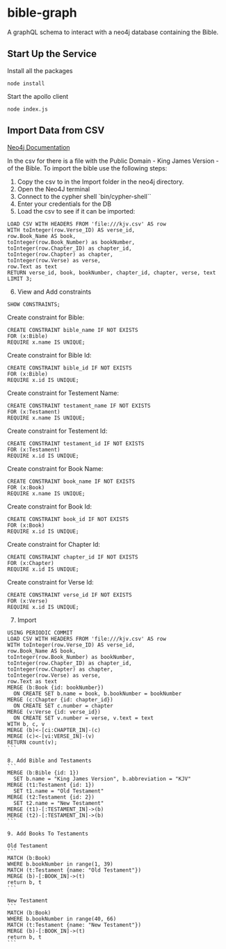 # bible-graph
A graphQL schema to interact with a neo4j database containing the Bible.

## Start Up the Service
Install all the packages
```
node install
```

Start the apollo client
```
node index.js
```

## Import Data from CSV
[Neo4j Documentation](https://neo4j.com/developer/desktop-csv-import/)

In the csv for there is a file with the Public Domain - King James Version - of the Bible.
To import the bible use the following steps:

1. Copy the csv to in the Import folder in the neo4j directory.
2. Open the Neo4J terminal
3. Connect to the cypher shell
   `bin/cypher-shell``
4. Enter your credentials for the DB
5. Load the csv to see if it can be imported:

```
LOAD CSV WITH HEADERS FROM 'file:///kjv.csv' AS row 
WITH toInteger(row.Verse_ID) AS verse_id, 
row.Book_Name AS book, 
toInteger(row.Book_Number) as bookNumber,
toInteger(row.Chapter_ID) as chapter_id,
toInteger(row.Chapter) as chapter,
toInteger(row.Verse) as verse, 
row.Text as text
RETURN verse_id, book, bookNumber, chapter_id, chapter, verse, text LIMIT 3;
```

6. View and Add constraints

```
SHOW CONSTRAINTS;
```

Create constraint for Bible:
```
CREATE CONSTRAINT bible_name IF NOT EXISTS
FOR (x:Bible)
REQUIRE x.name IS UNIQUE;
```

Create constraint for Bible Id:
```
CREATE CONSTRAINT bible_id IF NOT EXISTS
FOR (x:Bible)
REQUIRE x.id IS UNIQUE;
```

Create constraint for Testement Name:
```
CREATE CONSTRAINT testament_name IF NOT EXISTS
FOR (x:Testament)
REQUIRE x.name IS UNIQUE;
```

Create constraint for Testement Id:
```
CREATE CONSTRAINT testament_id IF NOT EXISTS
FOR (x:Testament)
REQUIRE x.id IS UNIQUE;
```

Create constraint for Book Name:
```
CREATE CONSTRAINT book_name IF NOT EXISTS
FOR (x:Book)
REQUIRE x.name IS UNIQUE;
```

Create constraint for Book Id:
```
CREATE CONSTRAINT book_id IF NOT EXISTS
FOR (x:Book)
REQUIRE x.id IS UNIQUE;
```

Create constraint for Chapter Id:
```
CREATE CONSTRAINT chapter_id IF NOT EXISTS
FOR (x:Chapter)
REQUIRE x.id IS UNIQUE;
```

Create constraint for Verse Id:
```
CREATE CONSTRAINT verse_id IF NOT EXISTS
FOR (x:Verse)
REQUIRE x.id IS UNIQUE;
```

7. Import

````
USING PERIODIC COMMIT
LOAD CSV WITH HEADERS FROM 'file:///kjv.csv' AS row 
WITH toInteger(row.Verse_ID) AS verse_id, 
row.Book_Name AS book, 
toInteger(row.Book_Number) as bookNumber,
toInteger(row.Chapter_ID) as chapter_id,
toInteger(row.Chapter) as chapter,
toInteger(row.Verse) as verse, 
row.Text as text
MERGE (b:Book {id: bookNumber})
  ON CREATE SET b.name = book, b.bookNumber = bookNumber
MERGE (c:Chapter {id: chapter_id})
  ON CREATE SET c.number = chapter
MERGE (v:Verse {id: verse_id})
  ON CREATE SET v.number = verse, v.text = text
WITH b, c, v
MERGE (b)<-[ci:CHAPTER_IN]-(c)
MERGE (c)<-[vi:VERSE_IN]-(v)
RETURN count(v);
```

8. Add Bible and Testaments 
```
MERGE (b:Bible {id: 1})
  SET b.name = "King James Version", b.abbreviation = "KJV"
MERGE (t1:Testament {id: 1})
  SET t1.name = "Old Testament"
MERGE (t2:Testament {id: 2})
  SET t2.name = "New Testament"
MERGE (t1)-[:TESTAMENT_IN]->(b)
MERGE (t2)-[:TESTAMENT_IN]->(b)
```

9. Add Books To Testaments

Old Testament
```
MATCH (b:Book) 
WHERE b.bookNumber in range(1, 39)
MATCH (t:Testament {name: "Old Testament"})
MERGE (b)-[:BOOK_IN]->(t)
return b, t
```

New Testament
```
MATCH (b:Book) 
WHERE b.bookNumber in range(40, 66)
MATCH (t:Testament {name: "New Testament"})
MERGE (b)-[:BOOK_IN]->(t)
return b, t
```
